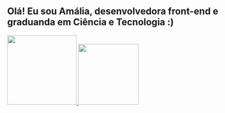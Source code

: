 ## Olá! Eu sou Amália, desenvolvedora front-end e graduanda em Ciência e Tecnologia :)
<div dir="auto">
  <a href="https://github.com/amaliabeatrisz">
  <img height="160em" src="https://github-readme-stats.vercel.app/api?username=amaliabeatrisz&show_icons=true&theme=radical&include_all_commits=true&count_private=true">
  <img height="140em" src="https://github-readme-stats.vercel.app/api/top-langs/?username=amaliabeatrisz&amp;layout=compact&amp;langs_count=7&amp;theme=radical">
</div>
